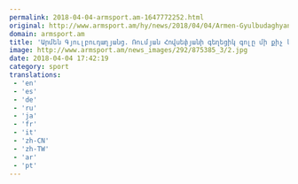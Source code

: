 ```yaml
---
permalink: 2018-04-04-armsport.am-1647772252.html
original: http://www.armsport.am/hy/news/2018/04/04/Armen-Gyulbudaghyants/875385
domain: armsport.am
title: 'Արմեն Գյուլբուդաղյանց. Ռումյան Հովսեփյանի գեղեցիկ գոլը մի քիչ կոտրեց խաղը - Սպորտային լուրեր'
image: http://www.armsport.am/news_images/292/875385_3/2.jpg
date: 2018-04-04 17:42:19
category: sport
translations: 
 - 'en'
 - 'es'
 - 'de'
 - 'ru'
 - 'ja'
 - 'fr'
 - 'it'
 - 'zh-CN'
 - 'zh-TW'
 - 'ar'
 - 'pt'
---
```


